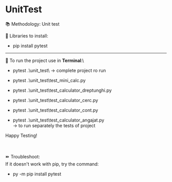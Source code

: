 # UnitTest
📚 Methodology: Unit test


🔎 Libraries to install:
* pip install pytest

-----------------------------------------------------
📝 To run the project use in **Terminal**:\
* pytest .\unit_test\   -> complete project ro run


* pytest .\unit_test\test_mini_calc.py
* pytest .\unit_test\test_calculator_dreptunghi.py
* pytest .\unit_test\test_calculator_cerc.py
* pytest .\unit_test\test_calculator_cont.py
* pytest .\unit_test\test_calculator_angajat.py\
-> to run separately the tests of project

Happy Testing!




\
\
⏩
Troubleshoot:\
If it doesn't work with pip, try the command:  
* py -m pip install pytest